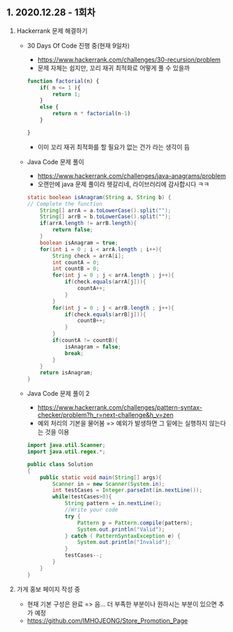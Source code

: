 ## 1. 2020.12.28 - 1회차

1. Hackerrank 문제 해결하기 

    - 30 Days Of Code 진행 중(현재 9일차) 
        - https://www.hackerrank.com/challenges/30-recursion/problem
        - 문제 자체는 쉽지만, 꼬리 재귀 최적화로 어떻게 풀 수 있을까
        ```javascript
        function factorial(n) {
            if( n <= 1 ){
                return 1;
            }
            else {
                return n * factorial(n-1)
            }

        }
        ```
        - 이미 꼬리 재귀 최적화를 할 필요가 없는 건가 라는 생각이 듬 


    - Java Code 문제 풀이 
        - https://www.hackerrank.com/challenges/java-anagrams/problem
        - 오랜만에 java 문제 풀이라 헷갈리네, 라이브러리에 감사합시다 ㅋㅋ
        ```java
        static boolean isAnagram(String a, String b) {
        // Complete the function
            String[] arrA = a.toLowerCase().split("");
            String[] arrB = b.toLowerCase().split("");
            if(arrA.length != arrB.length){
                return false;
            }
            boolean isAnagram = true;
            for(int i = 0 ; i < arrA.length ; i++){
                String check = arrA[i];
                int countA = 0;
                int countB = 0; 
                for(int j = 0 ; j < arrA.length ; j++){
                    if(check.equals(arrA[j])){
                        countA++;
                    }      
                }
                for(int j = 0 ; j < arrB.length ; j++){
                    if(check.equals(arrB[j])){
                        countB++;
                    }
                }
                if(countA != countB){
                    isAnagram = false;
                    break;
                }
            }
            return isAnagram;
        }
        ``` 

    - Java Code 문제 풀이 2 
        - https://www.hackerrank.com/challenges/pattern-syntax-checker/problem?h_r=next-challenge&h_v=zen
        - 예외 처리의 기본을 물어봄 => 예외가 발생하면 그 밑에는 실행하지 않는다는 것을 이용 
        ```java
        import java.util.Scanner;
        import java.util.regex.*;

        public class Solution
        {
            public static void main(String[] args){
                Scanner in = new Scanner(System.in);
                int testCases = Integer.parseInt(in.nextLine());
                while(testCases>0){
                    String pattern = in.nextLine();
                    //Write your code
                    try {
                        Pattern p = Pattern.compile(pattern);
                        System.out.println("Valid");
                    } catch ( PatternSyntaxException e) {
                        System.out.println("Invalid");
                    } 
                    testCases--;
                }
            }
        }
        ```

2. 가게 홍보 페이지 작성 중 
    - 현재 기본 구성은 완료 => 음... 더 부족한 부분이나 원하시는 부분이 있으면 추가 예정 
    - https://github.com/IMHOJEONG/Store_Promotion_Page